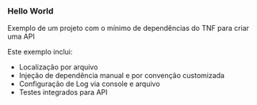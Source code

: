 ### Hello World

Exemplo de um projeto com o mínimo de dependências do TNF para criar uma API

Este exemplo inclui:
* Localização por arquivo
* Injeção de dependência manual e por convenção customizada
* Configuração de Log via console e arquivo
* Testes integrados para API
